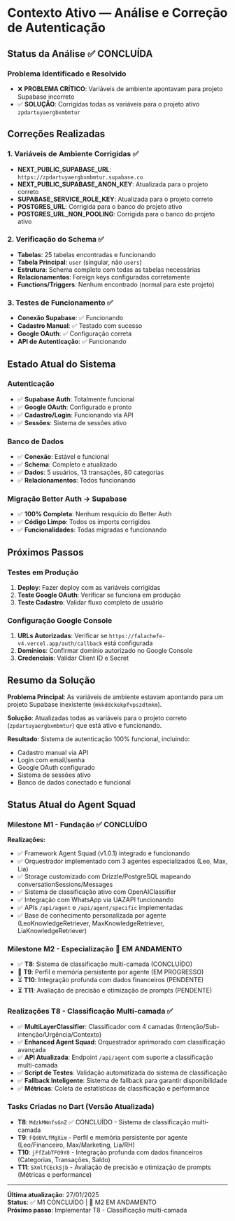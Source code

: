 # Contexto Ativo — Análise e Correção de Autenticação

## Status da Análise ✅ CONCLUÍDA

### Problema Identificado e Resolvido
- ❌ **PROBLEMA CRÍTICO**: Variáveis de ambiente apontavam para projeto Supabase incorreto
- ✅ **SOLUÇÃO**: Corrigidas todas as variáveis para o projeto ativo `zpdartuyaergbxmbmtur`

## Correções Realizadas

### 1. Variáveis de Ambiente Corrigidas ✅
- **NEXT_PUBLIC_SUPABASE_URL**: `https://zpdartuyaergbxmbmtur.supabase.co`
- **NEXT_PUBLIC_SUPABASE_ANON_KEY**: Atualizada para o projeto correto
- **SUPABASE_SERVICE_ROLE_KEY**: Atualizada para o projeto correto
- **POSTGRES_URL**: Corrigida para o banco do projeto ativo
- **POSTGRES_URL_NON_POOLING**: Corrigida para o banco do projeto ativo

### 2. Verificação do Schema ✅
- **Tabelas**: 25 tabelas encontradas e funcionando
- **Tabela Principal**: `user` (singular, não `users`)
- **Estrutura**: Schema completo com todas as tabelas necessárias
- **Relacionamentos**: Foreign keys configuradas corretamente
- **Functions/Triggers**: Nenhum encontrado (normal para este projeto)

### 3. Testes de Funcionamento ✅
- **Conexão Supabase**: ✅ Funcionando
- **Cadastro Manual**: ✅ Testado com sucesso
- **Google OAuth**: ✅ Configuração correta
- **API de Autenticação**: ✅ Funcionando

## Estado Atual do Sistema

### Autenticação
- ✅ **Supabase Auth**: Totalmente funcional
- ✅ **Google OAuth**: Configurado e pronto
- ✅ **Cadastro/Login**: Funcionando via API
- ✅ **Sessões**: Sistema de sessões ativo

### Banco de Dados
- ✅ **Conexão**: Estável e funcional
- ✅ **Schema**: Completo e atualizado
- ✅ **Dados**: 5 usuários, 13 transações, 80 categorias
- ✅ **Relacionamentos**: Todos funcionando

### Migração Better Auth → Supabase
- ✅ **100% Completa**: Nenhum resquício do Better Auth
- ✅ **Código Limpo**: Todos os imports corrigidos
- ✅ **Funcionalidades**: Todas migradas e funcionando

## Próximos Passos

### Testes em Produção
1. **Deploy**: Fazer deploy com as variáveis corrigidas
2. **Teste Google OAuth**: Verificar se funciona em produção
3. **Teste Cadastro**: Validar fluxo completo de usuário

### Configuração Google Console
1. **URLs Autorizadas**: Verificar se `https://falachefe-v4.vercel.app/auth/callback` está configurada
2. **Domínios**: Confirmar domínio autorizado no Google Console
3. **Credenciais**: Validar Client ID e Secret

## Resumo da Solução

**Problema Principal**: As variáveis de ambiente estavam apontando para um projeto Supabase inexistente (`mkkddckekpfvpszdtmkm`).

**Solução**: Atualizadas todas as variáveis para o projeto correto (`zpdartuyaergbxmbmtur`) que está ativo e funcionando.

**Resultado**: Sistema de autenticação 100% funcional, incluindo:
- Cadastro manual via API
- Login com email/senha
- Google OAuth configurado
- Sistema de sessões ativo
- Banco de dados conectado e funcional

## Status Atual do Agent Squad

### Milestone M1 - Fundação ✅ CONCLUÍDO
**Realizações:**
- ✅ Framework Agent Squad (v1.0.1) integrado e funcionando
- ✅ Orquestrador implementado com 3 agentes especializados (Leo, Max, Lia)
- ✅ Storage customizado com Drizzle/PostgreSQL mapeando conversationSessions/Messages
- ✅ Sistema de classificação ativo com OpenAIClassifier
- ✅ Integração com WhatsApp via UAZAPI funcionando
- ✅ APIs `/api/agent` e `/api/agent/specific` implementadas
- ✅ Base de conhecimento personalizada por agente (LeoKnowledgeRetriever, MaxKnowledgeRetriever, LiaKnowledgeRetriever)

### Milestone M2 - Especialização 🔄 EM ANDAMENTO
- ✅ **T8**: Sistema de classificação multi-camada (CONCLUÍDO)
- 🔄 **T9**: Perfil e memória persistente por agente (EM PROGRESSO)
- ⏳ **T10**: Integração profunda com dados financeiros (PENDENTE)
- ⏳ **T11**: Avaliação de precisão e otimização de prompts (PENDENTE)

### Realizações T8 - Classificação Multi-camada ✅
- ✅ **MultiLayerClassifier**: Classificador com 4 camadas (Intenção/Sub-intenção/Urgência/Contexto)
- ✅ **Enhanced Agent Squad**: Orquestrador aprimorado com classificação avançada
- ✅ **API Atualizada**: Endpoint `/api/agent` com suporte a classificação multi-camada
- ✅ **Script de Testes**: Validação automatizada do sistema de classificação
- ✅ **Fallback Inteligente**: Sistema de fallback para garantir disponibilidade
- ✅ **Métricas**: Coleta de estatísticas de classificação e performance

### Tasks Criadas no Dart (Versão Atualizada)
- **T8**: `MdzkMWnfsGnZ` ✅ CONCLUÍDO - Sistema de classificação multi-camada
- **T9**: `FQd0VLfMgXim` - Perfil e memória persistente por agente (Leo/Financeiro, Max/Marketing, Lia/RH)
- **T10**: `jFfZabTFO9Y8` - Integração profunda com dados financeiros (Categorias, Transações, Saldo)
- **T11**: `SXmlfCEckSjb` - Avaliação de precisão e otimização de prompts (Métricas e performance)

---

**Última atualização**: 27/01/2025  
**Status**: ✅ M1 CONCLUÍDO | 🔄 M2 EM ANDAMENTO  
**Próximo passo**: Implementar T8 - Classificação multi-camada